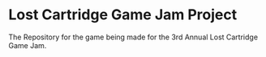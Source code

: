 # Lost Cartridge Game Jam Project
 The Repository for the game being made for the 3rd Annual Lost Cartridge Game Jam.
